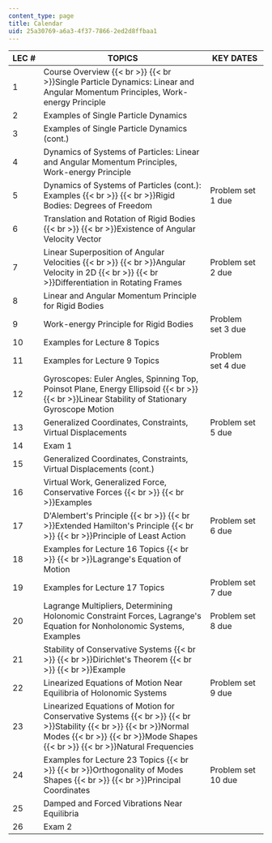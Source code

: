 ```yaml
---
content_type: page
title: Calendar
uid: 25a30769-a6a3-4f37-7866-2ed2d8ffbaa1
---
```


| LEC # | TOPICS | KEY DATES |
| --- | --- | --- |
| 1 | Course Overview  {{< br >}}  {{< br >}}Single Particle Dynamics: Linear and Angular Momentum Principles, Work-energy Principle |  |
| 2 | Examples of Single Particle Dynamics |  |
| 3 | Examples of Single Particle Dynamics (cont.) |  |
| 4 | Dynamics of Systems of Particles: Linear and Angular Momentum Principles, Work-energy Principle |  |
| 5 | Dynamics of Systems of Particles (cont.): Examples  {{< br >}}  {{< br >}}Rigid Bodies: Degrees of Freedom | Problem set 1 due |
| 6 | Translation and Rotation of Rigid Bodies  {{< br >}}  {{< br >}}Existence of Angular Velocity Vector |  |
| 7 | Linear Superposition of Angular Velocities  {{< br >}}  {{< br >}}Angular Velocity in 2D  {{< br >}}  {{< br >}}Differentiation in Rotating Frames | Problem set 2 due |
| 8 | Linear and Angular Momentum Principle for Rigid Bodies |  |
| 9 | Work-energy Principle for Rigid Bodies | Problem set 3 due |
| 10 | Examples for Lecture 8 Topics |  |
| 11 | Examples for Lecture 9 Topics | Problem set 4 due |
| 12 | Gyroscopes: Euler Angles, Spinning Top, Poinsot Plane, Energy Ellipsoid  {{< br >}}  {{< br >}}Linear Stability of Stationary Gyroscope Motion |  |
| 13 | Generalized Coordinates, Constraints, Virtual Displacements | Problem set 5 due |
| 14 | Exam 1 |  |
| 15 | Generalized Coordinates, Constraints, Virtual Displacements (cont.) |  |
| 16 | Virtual Work, Generalized Force, Conservative Forces  {{< br >}}  {{< br >}}Examples |  |
| 17 | D'Alembert's Principle  {{< br >}}  {{< br >}}Extended Hamilton's Principle  {{< br >}}  {{< br >}}Principle of Least Action | Problem set 6 due |
| 18 | Examples for Lecture 16 Topics  {{< br >}}  {{< br >}}Lagrange's Equation of Motion |  |
| 19 | Examples for Lecture 17 Topics | Problem set 7 due |
| 20 | Lagrange Multipliers, Determining Holonomic Constraint Forces, Lagrange's Equation for Nonholonomic Systems, Examples | Problem set 8 due |
| 21 | Stability of Conservative Systems  {{< br >}}  {{< br >}}Dirichlet's Theorem  {{< br >}}  {{< br >}}Example |  |
| 22 | Linearized Equations of Motion Near Equilibria of Holonomic Systems | Problem set 9 due |
| 23 | Linearized Equations of Motion for Conservative Systems  {{< br >}}  {{< br >}}Stability  {{< br >}}  {{< br >}}Normal Modes  {{< br >}}  {{< br >}}Mode Shapes  {{< br >}}  {{< br >}}Natural Frequencies |  |
| 24 | Examples for Lecture 23 Topics  {{< br >}}  {{< br >}}Orthogonality of Modes Shapes  {{< br >}}  {{< br >}}Principal Coordinates | Problem set 10 due |
| 25 | Damped and Forced Vibrations Near Equilibria |  |
| 26 | Exam 2 |